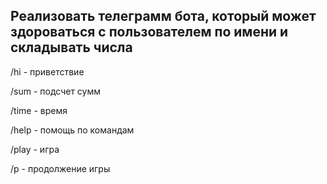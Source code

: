 ## Реализовать телеграмм бота, который может здороваться с пользователем по имени и складывать числа

/hi - приветствие

/sum - подсчет сумм

/time - время

/help - помощь по командам

/play - игра

/p - продолжение игры